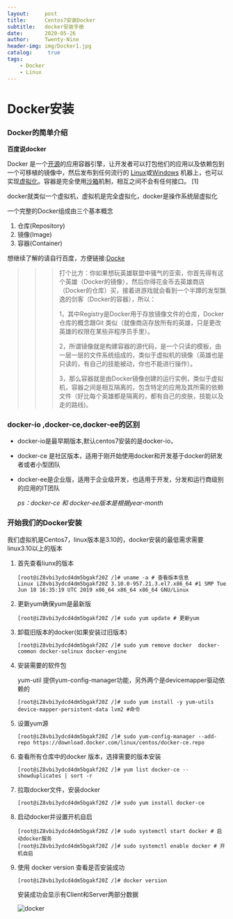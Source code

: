 ```yaml
---
layout:     post
title:      Centos7安装Docker
subtitle:   docker安装手册
date:       2020-05-26
author:     Twenty-Nine
header-img: img/Docker1.jpg
catalog: 	 true
tags:
    - Docker
    - Linux
---
```


# Docker安装

### Docker的简单介绍

**百度说docker**

Docker 是一个[开源](https://baike.baidu.com/item/开源/246339)的应用容器引擎，让开发者可以打包他们的应用以及依赖包到一个可移植的镜像中，然后发布到任何流行的 [Linux](https://baike.baidu.com/item/Linux)或[Windows](https://baike.baidu.com/item/Windows/165458) 机器上，也可以实现[虚拟化](https://baike.baidu.com/item/虚拟化/547949)。容器是完全使用[沙箱](https://baike.baidu.com/item/沙箱/393318)机制，相互之间不会有任何接口。 [1]

docker就类似一个虚拟机，虚拟机是完全虚拟化，docker是操作系统层虚拟化

一个完整的Docker组成由三个基本概念

1. 仓库(Repository)
2. 镜像(Image)
3. 容器(Container)

想继续了解的请自行百度，方便链接:[Docke](https://baike.baidu.com/item/Docker/13344470)

> > > 打个比方：你如果想玩英雄联盟中骚气的亚索，你首先得有这个英雄（Docker的镜像），然后你得花金币去英雄商店（Docker的仓库）买，接着进游戏就会看到一个半蹲的发型飘逸的剑客（Docker的容器），所以：
> > >
> > > 1，其中Registry是Docker用于存放镜像文件的仓库，Docker 仓库的概念跟Git 类似（就像商店存放所有的英雄，只是更改英雄的权限在某些非程序员手里）。
> > >
> > > 2，所谓镜像就是构建容器的源代码，是一个只读的模板，由一层一层的文件系统组成的，类似于虚拟机的镜像（英雄也是只读的，有自己的技能被动，你也不能进行操作）。
> > >
> > > 3，那么容器就是由Docker镜像创建的运行实例，类似于虚拟机，容器之间是相互隔离的，包含特定的应用及其所需的依赖文件（好比每个英雄都是隔离的，都有自己的皮肤，技能以及走的路线)。

### docker-io ,docker-ce,docker-ee的区别

- docker-io是最早期版本,默认centos7安装的是docker-io，

- docker-ce 是社区版本，适用于刚开始使用docker和开发基于docker的研发者或者小型团队

- docker-ee是企业版，适用于企业级开发，也适用于开发，分发和运行商级别的应用的IT团队

  *ps：docker-ce 和 docker-ee版本是根据year-month*

### 开始我们的Docker安装

我们虚拟机是Centos7，linux版本是3.10的，docker安装的最低需求需要linux3.10以上的版本

1. 首先查看liunx的版本

   ```
   [root@iZ8vbi3ydcd4dm5bgakf20Z /]# uname -a # 查看版本信息
   Linux iZ8vbi3ydcd4dm5bgakf20Z 3.10.0-957.21.3.el7.x86_64 #1 SMP Tue Jun 18 16:35:19 UTC 2019 x86_64 x86_64 x86_64 GNU/Linux
   ```

2. 更新yum确保yum是最新版

   ```
   [root@iZ8vbi3ydcd4dm5bgakf20Z /]# sudo yum update # 更新yum
   ```

3. 卸载旧版本的docker(如果安装过旧版本)

   ```
   [root@iZ8vbi3ydcd4dm5bgakf20Z /]# sudo yum remove docker  docker-common docker-selinux docker-engine
   ```

4. 安装需要的软件包

    yum-util 提供yum-config-manager功能，另外两个是devicemapper驱动依赖的

   ```
   [root@iZ8vbi3ydcd4dm5bgakf20Z /]# sudo yum install -y yum-utils device-mapper-persistent-data lvm2 #命令
   ```

5. 设置yum源

   ```
   [root@iZ8vbi3ydcd4dm5bgakf20Z /]# sudo yum-config-manager --add-repo https://download.docker.com/linux/centos/docker-ce.repo
   ```

6. 查看所有仓库中的docker 版本，选择需要的版本安装

   ```
   [root@iZ8vbi3ydcd4dm5bgakf20Z /]# yum list docker-ce --showduplicates | sort -r
   ```

7. 拉取docker文件，安装docker

   ```
   [root@iZ8vbi3ydcd4dm5bgakf20Z /]# sudo yum install docker-ce 
   ```

8. 启动docker并设置开机自启

   ```
   [root@iZ8vbi3ydcd4dm5bgakf20Z /]# sudo systemctl start docker # 启动docker服务
   [root@iZ8vbi3ydcd4dm5bgakf20Z /]# sudo systemctl enable docker # 开机自启
   ```

9. 使用 docker version 查看是否安装成功

   ```
   [root@iZ8vbi3ydcd4dm5bgakf20Z /]# docker version
   ```

   安装成功会显示有Client和Server两部分数据
   
   ![docker](https://s1.ax1x.com/2020/05/26/tiV9xS.png)

